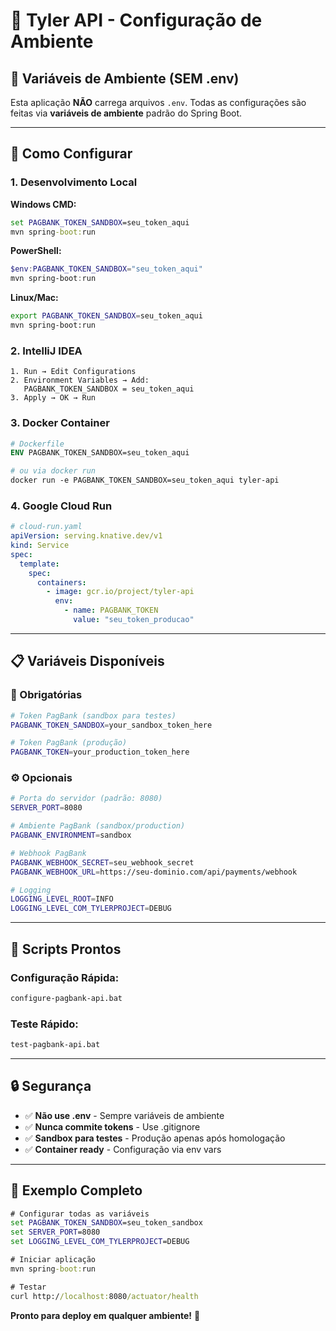 # 🏦 Tyler API - Configuração de Ambiente

## 🎯 **Variáveis de Ambiente (SEM .env)**

Esta aplicação **NÃO** carrega arquivos `.env`. Todas as configurações são feitas via **variáveis de ambiente** padrão do Spring Boot.

---

## 🔧 **Como Configurar**

### **1. Desenvolvimento Local**

**Windows CMD:**

```cmd
set PAGBANK_TOKEN_SANDBOX=seu_token_aqui
mvn spring-boot:run
```

**PowerShell:**

```powershell
$env:PAGBANK_TOKEN_SANDBOX="seu_token_aqui"
mvn spring-boot:run
```

**Linux/Mac:**

```bash
export PAGBANK_TOKEN_SANDBOX=seu_token_aqui
mvn spring-boot:run
```

### **2. IntelliJ IDEA**

```
1. Run → Edit Configurations
2. Environment Variables → Add:
   PAGBANK_TOKEN_SANDBOX = seu_token_aqui
3. Apply → OK → Run
```

### **3. Docker Container**

```dockerfile
# Dockerfile
ENV PAGBANK_TOKEN_SANDBOX=seu_token_aqui

# ou via docker run
docker run -e PAGBANK_TOKEN_SANDBOX=seu_token_aqui tyler-api
```

### **4. Google Cloud Run**

```yaml
# cloud-run.yaml
apiVersion: serving.knative.dev/v1
kind: Service
spec:
  template:
    spec:
      containers:
        - image: gcr.io/project/tyler-api
          env:
            - name: PAGBANK_TOKEN
              value: "seu_token_producao"
```

---

## 📋 **Variáveis Disponíveis**

### **🔑 Obrigatórias**

```bash
# Token PagBank (sandbox para testes)
PAGBANK_TOKEN_SANDBOX=your_sandbox_token_here

# Token PagBank (produção)
PAGBANK_TOKEN=your_production_token_here
```

### **⚙️ Opcionais**

```bash
# Porta do servidor (padrão: 8080)
SERVER_PORT=8080

# Ambiente PagBank (sandbox/production)
PAGBANK_ENVIRONMENT=sandbox

# Webhook PagBank
PAGBANK_WEBHOOK_SECRET=seu_webhook_secret
PAGBANK_WEBHOOK_URL=https://seu-dominio.com/api/payments/webhook

# Logging
LOGGING_LEVEL_ROOT=INFO
LOGGING_LEVEL_COM_TYLERPROJECT=DEBUG
```

---

## 🚀 **Scripts Prontos**

### **Configuração Rápida:**

```cmd
configure-pagbank-api.bat
```

### **Teste Rápido:**

```cmd
test-pagbank-api.bat
```

---

## 🔒 **Segurança**

- ✅ **Não use .env** - Sempre variáveis de ambiente
- ✅ **Nunca commite tokens** - Use .gitignore
- ✅ **Sandbox para testes** - Produção apenas após homologação
- ✅ **Container ready** - Configuração via env vars

---

## 📝 **Exemplo Completo**

```cmd
# Configurar todas as variáveis
set PAGBANK_TOKEN_SANDBOX=seu_token_sandbox
set SERVER_PORT=8080
set LOGGING_LEVEL_COM_TYLERPROJECT=DEBUG

# Iniciar aplicação
mvn spring-boot:run

# Testar
curl http://localhost:8080/actuator/health
```

**Pronto para deploy em qualquer ambiente!** 🎯
